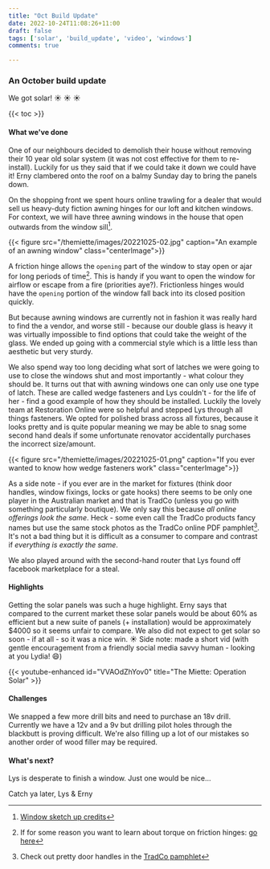 ```yaml
---
title: "Oct Build Update"
date: 2022-10-24T11:08:26+11:00
draft: false
tags: ['solar', 'build_update', 'video', 'windows']
comments: true

---
```

### An October build update
We got solar! ☀️ ☀️ ☀️

{{< toc >}}

#### What we've done
One of our neighbours decided to demolish their house without removing their 10 year old solar system (it was not cost effective for them to re-install). Luckily for us they said that if we could take it down we could have it! Erny clambered onto the roof on a balmy Sunday day to bring the panels down. 

On the shopping front we spent hours online trawling for a dealer that would sell us heavy-duty fiction awning hinges for our loft and kitchen windows. For context, we will have three awning windows in the house that open outwards from the window sill[^1]. 

{{< figure src="/themiette/images/20221025-02.jpg" caption="An example of an awning window" class="centerImage">}}

<insert image of awning windows here>


A friction hinge allows the `opening` part of the window to stay open or ajar for long periods of time[^2]. This is handy if you want to open the window for airflow or escape from a fire (priorities aye?). Frictionless hinges would have the `opening` portion of the window fall back into its closed position quickly. 

But because awning windows are currently not in fashion it was really hard to find the a vendor, and worse still - because our double glass is heavy it was virtually impossible to find options that could take the weight of the glass. We ended up going with a commercial style which is a little less than aesthetic but very sturdy.   

We also spend way too long deciding what sort of latches we were going to use to close the windows shut and most importantly - what colour they should be. It turns out that with awning windows one can only use one type of latch. These are called wedge fasteners and Lys couldn't - for the life of her - find a good example of how they should be installed. Luckily the lovely team at Restoration Online were so helpful and stepped Lys through all things fasteners. We opted for polished brass across all fixtures, because it looks pretty and is quite popular meaning we may be able to snag some second hand deals if some unfortunate renovator accidentally purchases the incorrect size/amount. 

{{< figure src="/themiette/images/20221025-01.png" caption="If you ever wanted to know how wedge fasteners work" class="centerImage">}}

<insert image of wedge fastener here>

As a side note - if you ever are in the market for fixtures (think door handles, window fixings, locks or gate hooks) there seems to be only one player in the Australian market and that is TradCo (unless you go with something particularly boutique). We only say this because _all online offerings look the same_. Heck - some even call the TradCo products fancy names but use the same stock photos as the TradCo online PDF pamphlet[^3]. It's not a bad thing but it is difficult as a consumer to compare and contrast if _everything is exactly the same_.

We also played around with the second-hand router that Lys found off facebook marketplace for a steal.


#### Highlights
Getting the solar panels was such a huge highlight. Erny says that compared to the current market these solar panels would be about 60% as efficient but a new suite of panels (+ installation) would be approximately $4000 so it seems unfair to compare. We also did not expect to get solar so soon - if at all - so it was a nice win. ☀️ Side note: made a short vid (with gentle encouragement from a friendly social media savvy human - looking at you Lydia! :smile:)

{{< youtube-enhanced id="VVAOdZhYov0" title="The Miette: Operation Solar" >}}


#### Challenges
We snapped a few more drill bits and need to purchase an 18v drill. Currently we have a 12v and a 9v but drilling pilot holes through the blackbutt is proving difficult. We're also filling up a lot of our mistakes so another order of wood filler may be required.

#### What's next?
Lys is desperate to finish a window. Just one would be nice... 


Catch ya later,
Lys & Erny

[^1]: [Window sketch up credits](https://3dwarehouse.sketchup.com/model/b15f3ea3-960c-4116-81da-5db2b5b4027f/Awning-Window-600x600)


[^2]: If for some reason you want to learn about torque on friction hinges: [go here](https://www.iqsdirectory.com/articles/hinges/friction-hinges.html)

[^3]: Check out pretty door handles in the [TradCo pamphlet](https://www.tradco.com.au/)


